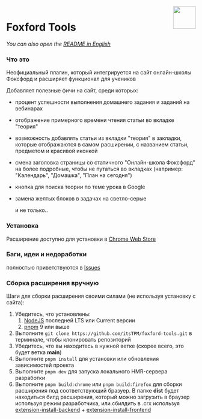 <img width="60" align="right" src="https://fox.itstpm.rocks/icons/logo.svg">

# Foxford Tools

_You can also open the [README in English](./README-en.md)_

### Что это

Неофициальный плагин, который интегрируется на сайт онлайн-школы Фоксфорд и расширяет функционал для учеников

Добавляет полезные фичи на сайт, среди которых:

- процент успешности выполнения домашнего задания и заданий на вебинарах
- отображение примерного времени чтения статьи во вкладке "теория"
- возможность добавлять статьи из вкладки "теория" в закладки, которые отображаются в самом расширении, с названием статьи, предметом и красивой иконкой
- смена заголовка страницы со статичного "Онлайн-школа Фоксфорд" на более подробные, чтобы не путаться во вкладках (например: "Календарь", "Домашка", "План на сегодня")
- кнопка для поиска теории по теме урока в Google
- замена желтых блоков в задачах на светло-серые

  и не только..

### Установка

Расширение доступно для установки в [Chrome Web Store](https://chromewebstore.google.com/detail/foxford-tools/mmhgkmkmoepfpcakdkajpendcnjichhm?authuser=2&hl=ru)

### Баги, идеи и недоработки

полностью приветствуются в [Issues](https://github.com/itsTPM/foxford-tools/issues)

### Сборка расширения вручную

Шаги для сборки расширения своими силами (не используя установку с сайта):

1. Убедитесь, что установлены:
   1. [NodeJS](https://nodejs.org/en/download/prebuilt-installer) последней LTS или Current версии
   2. [pnpm](https://pnpm.io) 9 или выше
2. Выполните `git clone https://github.com/itsTPM/foxford-tools.git` в терминале, чтобы клонировать репозиторий
3. Убедитесь, что вы находитесь в нужной ветке (скорее всего, это будет ветка **main**)
4. Выполните `pnpm install` для установки или обновления зависимостей проекта
5. Выполните `pnpm dev` для запуска локального HMR-сервера разработки
6. Выполните `pnpm build:chrome` или `pnpm build:firefox` для сборки расширения под соответствующий бразуер. В папке **dist** будет находиться билд расширения, который можно загрузить в браузер используя режим разработчика, или сбилдить в .crx используя [extension-install-backend](https://github.com/itsTPM/extension-install-backend) + [extension-install-frontend](https://github.com/itsTPM/extension-install-frontend)

